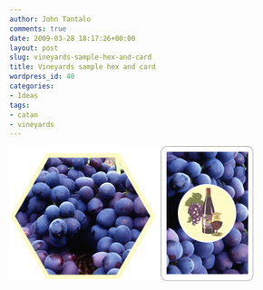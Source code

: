 ```yaml
---
author: John Tantalo
comments: true
date: 2009-03-28 18:17:26+00:00
layout: post
slug: vineyards-sample-hex-and-card
title: Vineyards sample hex and card
wordpress_id: 40
categories:
- Ideas
tags:
- catan
- vineyards
---
```


![vineyards1](/images/wp-content/uploads/2009/03/example1.jpg)
